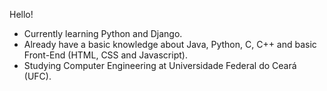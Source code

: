 Hello!

- Currently learning Python and Django.
- Already have a basic knowledge about Java, Python, C, C++ and basic Front-End (HTML, CSS and Javascript).
- Studying Computer Engineering at Universidade Federal do Ceará (UFC).

